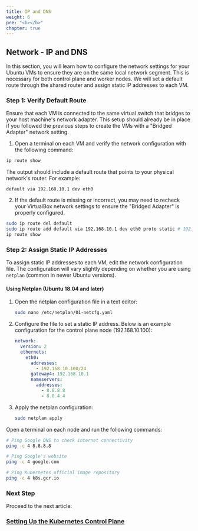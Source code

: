 ```yaml
---
title: IP and DNS 
weight: 6
pre: "<b></b>"
chapter: true
---
```


##  Network - IP and DNS

In this section, you will learn how to configure the network settings for your Ubuntu VMs to ensure they are on the same local network segment. This is necessary for both control plane and worker nodes. We will set a default route through the shared router and assign static IP addresses to each VM.

### Step 1: Verify Default Route

Ensure that each VM is connected to the same virtual switch that bridges to your host machine's network adapter. This setup should already be in place if you followed the previous steps to create the VMs with a "Bridged Adapter" network setting.

1. Open a terminal on each VM and verify the network configuration with the following command:

```bash
ip route show
```

The output should include a default route that points to your physical network's router. For example:

```plaintext
default via 192.168.10.1 dev eth0
```

2. If the default route is missing or incorrect, you may need to recheck your VirtualBox network settings to ensure the "Bridged Adapter" is properly configured.

```sh
sudo ip route del default
sudo ip route add default via 192.168.10.1 dev eth0 proto static # 192.168.10.1 is the IP address of your router.
ip route show
```

### Step 2: Assign Static IP Addresses

To assign static IP addresses to each VM, edit the network configuration file. The configuration will vary slightly depending on whether you are using `netplan` (common in newer Ubuntu versions).

#### Using Netplan (Ubuntu 18.04 and later)

1. Open the netplan configuration file in a text editor:

    ```bash
    sudo nano /etc/netplan/01-netcfg.yaml
    ```

2. Configure the file to set a static IP address. Below is an example configuration for the control plane node (192.168.10.100):

    ```yaml
    network:
      version: 2
      ethernets:
        eth0:
          addresses:
            - 192.168.10.100/24
          gateway4: 192.168.10.1
          nameservers:
            addresses:
              - 8.8.8.8
              - 8.8.4.4
    ```

3. Apply the netplan configuration:

    ```bash
    sudo netplan apply
    ```

Open a terminal on each node and run the following commands:

```bash
# Ping Google DNS to check internet connectivity
ping -c 4 8.8.8.8

# Ping Google's website
ping -c 4 google.com

# Ping Kubernetes official image repository
ping -c 4 k8s.gcr.io
```


### Next Step

Proceed to the next article:

### [Setting Up the Kubernetes Control Plane](#setting-up-the-kubernetes-control-plane)
